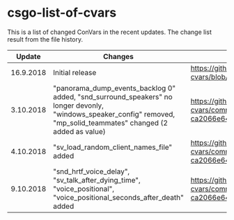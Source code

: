 # csgo-list-of-cvars

This is a list of changed ConVars in the recent updates. The change list result from the file history.

| Update | Changes | Link |
| ------------- | ------------- | ------------- |
| 16.9.2018 | Initial release | https://github.com/funeralchris/csgo-list-of-cvars/blob/faf896ff13f61c9ab837ebe3e4375d47805dd682/cvars_all.log |
| 3.10.2018 | "panorama_dump_events_backlog 0" added, "snd_surround_speakers" no longer devonly, "windows_speaker_config" removed, "mp_solid_teammates" changed (2 added as value)| https://github.com/funeralchris/csgo-list-of-cvars/commit/c944a5c69f5f689b5092ae3ac607661ce609badb#diff-ca2066e640294151d6fb370d1944ab19 |
| 4.10.2018 | "sv_load_random_client_names_file" added | https://github.com/funeralchris/csgo-list-of-cvars/commit/287893bf3de5ef5c897e2404ca421dd9581933bc#diff-ca2066e640294151d6fb370d1944ab19 |
| 9.10.2018 | "snd_hrtf_voice_delay", "sv_talk_after_dying_time", "voice_positional", "voice_positional_seconds_after_death" added | https://github.com/funeralchris/csgo-list-of-cvars/commit/cec2951ed09be9276a1b3cef8b37c512f0fcc9a6#diff-ca2066e640294151d6fb370d1944ab19 |
